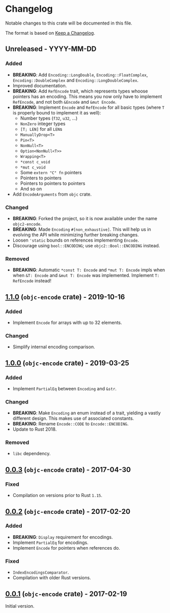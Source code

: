 # Changelog

Notable changes to this crate will be documented in this file.

The format is based on [Keep a Changelog](https://keepachangelog.com/en/1.0.0/).

## Unreleased - YYYY-MM-DD

### Added
* **BREAKING**: Add `Encoding::LongDouble`, `Encoding::FloatComplex`,
  `Encoding::DoubleComplex` and `Encoding::LongDoubleComplex`.
* Improved documentation.
* **BREAKING**: Add `RefEncode` trait, which represents types whoose pointers
  has an encoding. This means you now only have to implement `RefEncode`, and
  not both `&Encode` and `&mut Encode`.
* **BREAKING**: Implement `Encode` and `RefEncode` for all basic types (where
  `T` is properly bound to implement it as well):
  - Number types (`f32`, `u32`, ...)
  - `NonZero` integer types
  - `[T; LEN]` for all `LEN`s
  - `ManuallyDrop<T>`
  - `Pin<T>`
  - `NonNull<T>`
  - `Option<NonNull<T>>`
  - `Wrapping<T>`
  - `*const c_void`
  - `*mut c_void`
  - Some `extern "C" fn` pointers
  - Pointers to pointers
  - Pointers to pointers to pointers
  - And so on
* Add `EncodeArguments` from `objc` crate.

### Changed
* **BREAKING**: Forked the project, so it is now available under the name
  `objc2-encode`.
* **BREAKING**: Made `Encoding` `#[non_exhaustive]`. This will help us in
  evolving the API while minimizing further breaking changes.
* Loosen `'static` bounds on references implementing `Encode`.
* Discourage using `bool::ENCODING`; use `objc2::Bool::ENCODING` instead.

### Removed
* **BREAKING**: Automatic `*const T: Encode` and `*mut T: Encode` impls when
  when `&T: Encode` and `&mut T: Encode` was implemented. Implement
  `T: RefEncode` instead!


## [1.1.0] (`objc-encode` crate) - 2019-10-16

### Added
* Implement `Encode` for arrays with up to 32 elements.

### Changed
* Simplify internal encoding comparison.


## [1.0.0] (`objc-encode` crate) - 2019-03-25

### Added
* Implement `PartialEq` between `Encoding` and `&str`.

### Changed
* **BREAKING**: Make `Encoding` an enum instead of a trait, yielding a vastly
  different design. This makes use of associated constants.
* **BREAKING**: Rename `Encode::CODE` to `Encode::ENCODING`.
* Update to Rust 2018.

### Removed
* `libc` dependency.


## [0.0.3] (`objc-encode` crate) - 2017-04-30

### Fixed
* Compilation on versions prior to Rust `1.15`.


## [0.0.2] (`objc-encode` crate) - 2017-02-20

### Added
* **BREAKING**: `Display` requirement for encodings.
* Implement `PartialEq` for encodings.
* Implement `Encode` for pointers when references do.

### Fixed
* `IndexEncodingsComparator`.
* Compilation with older Rust versions.


## [0.0.1] (`objc-encode` crate) - 2017-02-19

Initial version.


[1.1.0]: https://github.com/madsmtm/objc2/compare/objc-encode-1.0.0...objc-encode-1.1.0
[1.0.0]: https://github.com/madsmtm/objc2/compare/objc-encode-0.0.3...objc-encode-1.0.0
[0.0.3]: https://github.com/madsmtm/objc2/compare/objc-encode-0.0.2...objc-encode-0.0.3
[0.0.2]: https://github.com/madsmtm/objc2/compare/objc-encode-0.0.1...objc-encode-0.0.2
[0.0.1]: https://github.com/madsmtm/objc2/releases/tag/objc-encode-0.0.1
